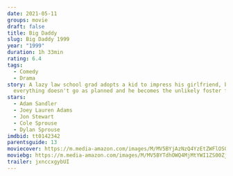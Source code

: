 ```yaml
---
date: 2021-05-11
groups: movie
draft: false
title: Big Daddy
slug: Big Daddy 1999
year: "1999"
duration: 1h 33min
rating: 6.4
tags:
  - Comedy
  - Drama
story: A lazy law school grad adopts a kid to impress his girlfriend, but
  everything doesn't go as planned and he becomes the unlikely foster father.
stars:
  - Adam Sandler
  - Joey Lauren Adams
  - Jon Stewart
  - Cole Sprouse
  - Dylan Sprouse
imdbid: tt0142342
parentsguide: 13
moviecover: https://m.media-amazon.com/images/M/MV5BYjAzNzQ4YzEtZWFlOS00YWVkLWE2NDctZDBiZTUxYjgwOTYzXkEyXkFqcGdeQXVyMTQxNzMzNDI@._V1_FMjpg_UX507_.jpg
moviebg: https://m.media-amazon.com/images/M/MV5BYTdhOWQ4MjMtYWI1ZS00ZjYzLTkyZjktMWI1ZThhYjIxN2FkXkEyXkFqcGdeQXVyOTc5MDI5NjE@._V1_FMjpg_UX1280_.jpg
trailer: jxnccxgybUI
---
```

